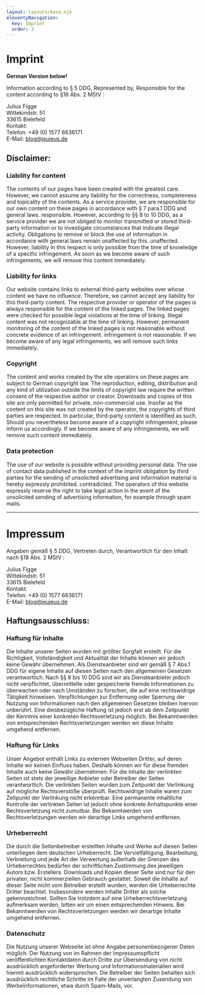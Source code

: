 ```yaml
---
layout: layouts/base.njk
eleventyNavigation:
  key: Imprint
  order: 3
---
```


# Imprint
**German Version below!**

Information according to § 5 DDG, Represented by, Responsible for the content according to §18 Abs. 2 MStV :

Julius Figge  
Wittekindstr. 51  
33615 Bielefeld  
Kontakt:  
Telefon: +49 (0) 1577 6636171  
E-Mail: blog@jeujeus.de

## Disclaimer:

### Liability for content

The contents of our pages have been created with the greatest care.
However, we cannot assume any liability for the correctness, completeness and topicality of the contents.
As a service provider, we are responsible for our own content on these pages in accordance with § 7 para.1 DDG and general laws.
responsible.
However, according to §§ 8 to 10 DDG, as a service provider we are not obliged to monitor transmitted or stored third-party
information or to investigate circumstances that indicate illegal activity.
Obligations to remove or block the use of information in accordance with general laws remain unaffected by this.
unaffected.
However, liability in this respect is only possible from the time of knowledge of a specific infringement.
As soon as we become aware of such infringements, we will remove this content immediately.

### Liability for links

Our website contains links to external third-party websites over whose content we have no influence.
Therefore, we cannot accept any liability for this third-party content.
The respective provider or operator of the pages is always responsible for the content of the linked pages.
The linked pages were checked for possible legal violations at the time of linking.
Illegal content was not recognizable at the time of linking.
However, permanent monitoring of the content of the linked pages is not reasonable without concrete evidence of an infringement.
infringement is not reasonable.
If we become aware of any legal infringements, we will remove such links immediately.

### Copyright

The content and works created by the site operators on these pages are subject to German copyright law.
The reproduction, editing, distribution and any kind of utilization outside the limits of copyright law
require the written consent of the respective author or creator.
Downloads and copies of this site are only permitted for private, non-commercial use.
Insofar as the content on this site was not created by the operator, the copyrights of third parties are respected.
In particular, third-party content is identified as such.
Should you nevertheless become aware of a copyright infringement, please inform us accordingly.
If we become aware of any infringements, we will remove such content immediately.

### Data protection

The use of our website is possible without providing personal data.
The use of contact data published in the context of the imprint obligation by third parties for the
sending of unsolicited advertising and information material is hereby expressly prohibited.
contradicted.
The operators of this website expressly reserve the right to take legal action in the event of the unsolicited sending of
advertising information, for example through spam mails.

---

# Impressum

Angaben gemäß § 5 DDG, Vertreten durch, Verantwortlich für den Inhalt nach §18 Abs. 2 MStV :

Julius Figge  
Wittekindstr. 51  
33615 Bielefeld  
Kontakt:  
Telefon: +49 (0) 1577 6636171  
E-Mail: blog@jeujeus.de

## Haftungsausschluss:

### Haftung für Inhalte

Die Inhalte unserer Seiten wurden mit größter Sorgfalt erstellt.
Für die Richtigkeit, Vollständigkeit und Aktualität der Inhalte können wir jedoch keine Gewähr übernehmen.
Als Diensteanbieter sind wir gemäß § 7 Abs.1 DDG für eigene Inhalte auf diesen Seiten nach den allgemeinen Gesetzen
verantwortlich.
Nach §§ 8 bis 10 DDG sind wir als Diensteanbieter jedoch nicht verpflichtet, übermittelte oder gespeicherte fremde
Informationen zu überwachen oder nach Umständen zu forschen, die auf eine rechtswidrige Tätigkeit hinweisen.
Verpflichtungen zur Entfernung oder Sperrung der Nutzung von Informationen nach den allgemeinen Gesetzen bleiben hiervon
unberührt.
Eine diesbezügliche Haftung ist jedoch erst ab dem Zeitpunkt der Kenntnis einer konkreten Rechtsverletzung möglich.
Bei Bekanntwerden von entsprechenden Rechtsverletzungen werden wir diese Inhalte umgehend entfernen.

### Haftung für Links

Unser Angebot enthält Links zu externen Webseiten Dritter, auf deren Inhalte wir keinen Einfluss haben.
Deshalb können wir für diese fremden Inhalte auch keine Gewähr übernehmen.
Für die Inhalte der verlinkten Seiten ist stets der jeweilige Anbieter oder Betreiber der Seiten verantwortlich.
Die verlinkten Seiten wurden zum Zeitpunkt der Verlinkung auf mögliche Rechtsverstöße überprüft.
Rechtswidrige Inhalte waren zum Zeitpunkt der Verlinkung nicht erkennbar.
Eine permanente inhaltliche Kontrolle der verlinkten Seiten ist jedoch ohne konkrete Anhaltspunkte einer
Rechtsverletzung nicht zumutbar.
Bei Bekanntwerden von Rechtsverletzungen werden wir derartige Links umgehend entfernen.

### Urheberrecht

Die durch die Seitenbetreiber erstellten Inhalte und Werke auf diesen Seiten unterliegen dem deutschen Urheberrecht.
Die Vervielfältigung, Bearbeitung, Verbreitung und jede Art der Verwertung außerhalb der Grenzen des Urheberrechtes
bedürfen der schriftlichen Zustimmung des jeweiligen Autors bzw. Erstellers.
Downloads und Kopien dieser Seite sind nur für den privaten, nicht kommerziellen Gebrauch gestattet.
Soweit die Inhalte auf dieser Seite nicht vom Betreiber erstellt wurden, werden die Urheberrechte Dritter beachtet.
Insbesondere werden Inhalte Dritter als solche gekennzeichnet.
Sollten Sie trotzdem auf eine Urheberrechtsverletzung aufmerksam werden, bitten wir um einen entsprechenden Hinweis.
Bei Bekanntwerden von Rechtsverletzungen werden wir derartige Inhalte umgehend entfernen.

### Datenschutz

Die Nutzung unserer Webseite ist ohne Angabe personenbezogener Daten möglich.
Der Nutzung von im Rahmen der Impressumspflicht veröffentlichten Kontaktdaten durch Dritte zur
Übersendung von nicht ausdrücklich angeforderter Werbung und Informationsmaterialien wird hiermit ausdrücklich
widersprochen.
Die Betreiber der Seiten behalten sich ausdrücklich rechtliche Schritte im Falle der unverlangten Zusendung von
Werbeinformationen, etwa durch Spam-Mails, vor.

